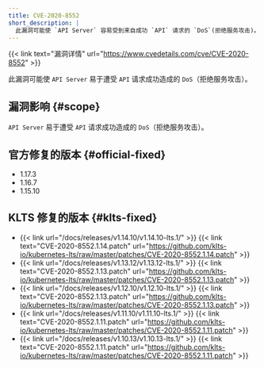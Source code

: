 ```yaml
---
title: CVE-2020-8552
short_description: |
  此漏洞可能使 `API Server` 容易受到来自成功 `API` 请求的 `DoS`(拒绝服务攻击)。
---
```


{{< link text="漏洞详情" url="https://www.cvedetails.com/cve/CVE-2020-8552" >}}

此漏洞可能使 `API Server` 易于遭受 `API` 请求成功造成的 `DoS`（拒绝服务攻击）。

## 漏洞影响 {#scope}

`API Server` 易于遭受 `API` 请求成功造成的 `DoS`（拒绝服务攻击）。

## 官方修复的版本 {#official-fixed}

- 1.17.3
- 1.16.7
- 1.15.10

## KLTS 修复的版本 {#klts-fixed}

- {{< link url="/docs/releases/v1.14.10/v1.14.10-lts.1/" >}} {{< link text="CVE-2020-8552.1.14.patch" url="https://github.com/klts-io/kubernetes-lts/raw/master/patches/CVE-2020-8552.1.14.patch" >}}
- {{< link url="/docs/releases/v1.13.12/v1.13.12-lts.1/" >}} {{< link text="CVE-2020-8552.1.13.patch" url="https://github.com/klts-io/kubernetes-lts/raw/master/patches/CVE-2020-8552.1.13.patch" >}}
- {{< link url="/docs/releases/v1.12.10/v1.12.10-lts.1/" >}} {{< link text="CVE-2020-8552.1.13.patch" url="https://github.com/klts-io/kubernetes-lts/raw/master/patches/CVE-2020-8552.1.13.patch" >}}
- {{< link url="/docs/releases/v1.11.10/v1.11.10-lts.1/" >}} {{< link text="CVE-2020-8552.1.11.patch" url="https://github.com/klts-io/kubernetes-lts/raw/master/patches/CVE-2020-8552.1.11.patch" >}}
- {{< link url="/docs/releases/v1.10.13/v1.10.13-lts.1/" >}} {{< link text="CVE-2020-8552.1.11.patch" url="https://github.com/klts-io/kubernetes-lts/raw/master/patches/CVE-2020-8552.1.11.patch" >}}
